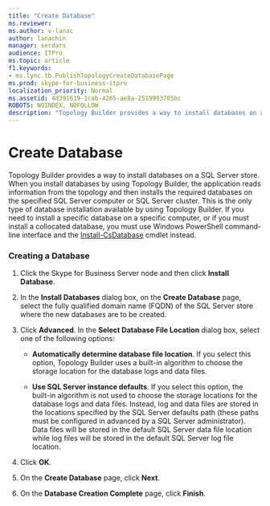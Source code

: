 ```yaml
---
title: "Create Database"
ms.reviewer: 
ms.author: v-lanac
author: lanachin
manager: serdars
audience: ITPro
ms.topic: article
f1.keywords:
- ms.lync.tb.PublishTopologyCreateDatabasePage
ms.prod: skype-for-business-itpro
localization_priority: Normal
ms.assetid: 4d391619-1cab-4265-ae8a-2519993705bc
ROBOTS: NOINDEX, NOFOLLOW
description: "Topology Builder provides a way to install databases on a SQL Server store. When you install databases by using Topology Builder, the application reads information from the topology and then installs the required databases on the specified SQL Server computer or SQL Server cluster. This is the only type of database installation available by using Topology Builder. If you need to install a specific database on a specific computer, or if you must install a collocated database, you must use Windows PowerShell command-line interface and the Install-CsDatabase cmdlet instead."
---
```


# Create Database
 
Topology Builder provides a way to install databases on a SQL Server store. When you install databases by using Topology Builder, the application reads information from the topology and then installs the required databases on the specified SQL Server computer or SQL Server cluster. This is the only type of database installation available by using Topology Builder. If you need to install a specific database on a specific computer, or if you must install a collocated database, you must use Windows PowerShell command-line interface and the [Install-CsDatabase](https://docs.microsoft.com/powershell/module/skype/install-csdatabase?view=skype-ps) cmdlet instead.
  
### Creating a Database

1. Click the Skype for Business Server node and then click **Install Database**.
    
2. In the **Install Databases** dialog box, on the **Create Database** page, select the fully qualified domain name (FQDN) of the SQL Server store where the new databases are to be created.
    
3. Click **Advanced**. In the **Select Database File Location** dialog box, select one of the following options:
    
   - **Automatically determine database file location**. If you select this option, Topology Builder uses a built-in algorithm to choose the storage location for the database logs and data files.
    
   - **Use SQL Server instance defaults**. If you select this option, the built-in algorithm is not used to choose the storage locations for the database logs and data files. Instead, log and data files are stored in the locations specified by the SQL Server defaults path (these paths must be configured in advanced by a SQL Server administrator). Data files will be stored in the default SQL Server data file location while log files will be stored in the default SQL Server log file location.
    
4. Click **OK**.
    
5. On the **Create Database** page, click **Next**.
    
6. On the **Database Creation Complete** page, click **Finish**.
    

